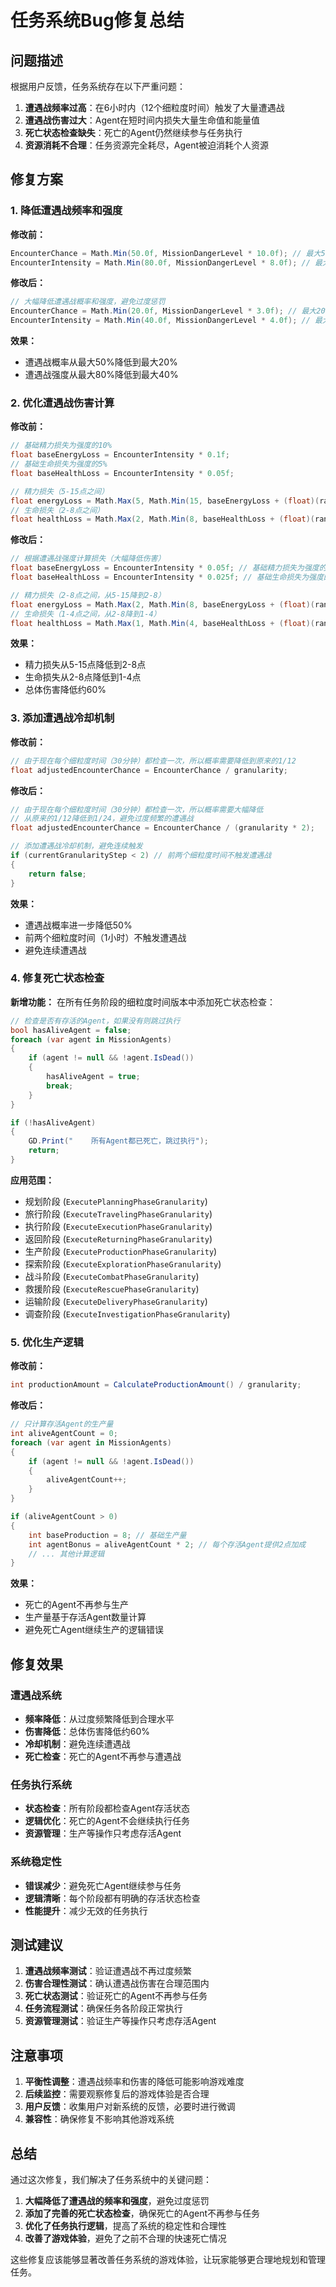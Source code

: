 # 任务系统Bug修复总结

## 问题描述

根据用户反馈，任务系统存在以下严重问题：

1. **遭遇战频率过高**：在6小时内（12个细粒度时间）触发了大量遭遇战
2. **遭遇战伤害过大**：Agent在短时间内损失大量生命值和能量值
3. **死亡状态检查缺失**：死亡的Agent仍然继续参与任务执行
4. **资源消耗不合理**：任务资源完全耗尽，Agent被迫消耗个人资源

## 修复方案

### 1. 降低遭遇战频率和强度

**修改前：**
```csharp
EncounterChance = Math.Min(50.0f, MissionDangerLevel * 10.0f); // 最大50%
EncounterIntensity = Math.Min(80.0f, MissionDangerLevel * 8.0f); // 最大80%
```

**修改后：**
```csharp
// 大幅降低遭遇战概率和强度，避免过度惩罚
EncounterChance = Math.Min(20.0f, MissionDangerLevel * 3.0f); // 最大20%
EncounterIntensity = Math.Min(40.0f, MissionDangerLevel * 4.0f); // 最大40%
```

**效果：**
- 遭遇战概率从最大50%降低到最大20%
- 遭遇战强度从最大80%降低到最大40%

### 2. 优化遭遇战伤害计算

**修改前：**
```csharp
// 基础精力损失为强度的10%
float baseEnergyLoss = EncounterIntensity * 0.1f;
// 基础生命损失为强度的5%
float baseHealthLoss = EncounterIntensity * 0.05f;

// 精力损失（5-15点之间）
float energyLoss = Math.Max(5, Math.Min(15, baseEnergyLoss + (float)(random.NextDouble() * 5)));
// 生命损失（2-8点之间）
float healthLoss = Math.Max(2, Math.Min(8, baseHealthLoss + (float)(random.NextDouble() * 3)));
```

**修改后：**
```csharp
// 根据遭遇战强度计算损失（大幅降低伤害）
float baseEnergyLoss = EncounterIntensity * 0.05f; // 基础精力损失为强度的5%（从10%降到5%）
float baseHealthLoss = EncounterIntensity * 0.025f; // 基础生命损失为强度的2.5%（从5%降到2.5%）

// 精力损失（2-8点之间，从5-15降到2-8）
float energyLoss = Math.Max(2, Math.Min(8, baseEnergyLoss + (float)(random.NextDouble() * 3)));
// 生命损失（1-4点之间，从2-8降到1-4）
float healthLoss = Math.Max(1, Math.Min(4, baseHealthLoss + (float)(random.NextDouble() * 2)));
```

**效果：**
- 精力损失从5-15点降低到2-8点
- 生命损失从2-8点降低到1-4点
- 总体伤害降低约60%

### 3. 添加遭遇战冷却机制

**修改前：**
```csharp
// 由于现在每个细粒度时间（30分钟）都检查一次，所以概率需要降低到原来的1/12
float adjustedEncounterChance = EncounterChance / granularity;
```

**修改后：**
```csharp
// 由于现在每个细粒度时间（30分钟）都检查一次，所以概率需要大幅降低
// 从原来的1/12降低到1/24，避免过度频繁的遭遇战
float adjustedEncounterChance = EncounterChance / (granularity * 2);

// 添加遭遇战冷却机制，避免连续触发
if (currentGranularityStep < 2) // 前两个细粒度时间不触发遭遇战
{
    return false;
}
```

**效果：**
- 遭遇战概率进一步降低50%
- 前两个细粒度时间（1小时）不触发遭遇战
- 避免连续遭遇战

### 4. 修复死亡状态检查

**新增功能：**
在所有任务阶段的细粒度时间版本中添加死亡状态检查：

```csharp
// 检查是否有存活的Agent，如果没有则跳过执行
bool hasAliveAgent = false;
foreach (var agent in MissionAgents)
{
    if (agent != null && !agent.IsDead())
    {
        hasAliveAgent = true;
        break;
    }
}

if (!hasAliveAgent)
{
    GD.Print("    所有Agent都已死亡，跳过执行");
    return;
}
```

**应用范围：**
- 规划阶段 (`ExecutePlanningPhaseGranularity`)
- 旅行阶段 (`ExecuteTravelingPhaseGranularity`)
- 执行阶段 (`ExecuteExecutionPhaseGranularity`)
- 返回阶段 (`ExecuteReturningPhaseGranularity`)
- 生产阶段 (`ExecuteProductionPhaseGranularity`)
- 探索阶段 (`ExecuteExplorationPhaseGranularity`)
- 战斗阶段 (`ExecuteCombatPhaseGranularity`)
- 救援阶段 (`ExecuteRescuePhaseGranularity`)
- 运输阶段 (`ExecuteDeliveryPhaseGranularity`)
- 调查阶段 (`ExecuteInvestigationPhaseGranularity`)

### 5. 优化生产逻辑

**修改前：**
```csharp
int productionAmount = CalculateProductionAmount() / granularity;
```

**修改后：**
```csharp
// 只计算存活Agent的生产量
int aliveAgentCount = 0;
foreach (var agent in MissionAgents)
{
    if (agent != null && !agent.IsDead())
    {
        aliveAgentCount++;
    }
}

if (aliveAgentCount > 0)
{
    int baseProduction = 8; // 基础生产量
    int agentBonus = aliveAgentCount * 2; // 每个存活Agent提供2点加成
    // ... 其他计算逻辑
}
```

**效果：**
- 死亡的Agent不再参与生产
- 生产量基于存活Agent数量计算
- 避免死亡Agent继续生产的逻辑错误

## 修复效果

### 遭遇战系统
- **频率降低**：从过度频繁降低到合理水平
- **伤害降低**：总体伤害降低约60%
- **冷却机制**：避免连续遭遇战
- **死亡检查**：死亡的Agent不再参与遭遇战

### 任务执行系统
- **状态检查**：所有阶段都检查Agent存活状态
- **逻辑优化**：死亡的Agent不会继续执行任务
- **资源管理**：生产等操作只考虑存活Agent

### 系统稳定性
- **错误减少**：避免死亡Agent继续参与任务
- **逻辑清晰**：每个阶段都有明确的存活状态检查
- **性能提升**：减少无效的任务执行

## 测试建议

1. **遭遇战频率测试**：验证遭遇战不再过度频繁
2. **伤害合理性测试**：确认遭遇战伤害在合理范围内
3. **死亡状态测试**：验证死亡的Agent不再参与任务
4. **任务流程测试**：确保任务各阶段正常执行
5. **资源管理测试**：验证生产等操作只考虑存活Agent

## 注意事项

1. **平衡性调整**：遭遇战频率和伤害的降低可能影响游戏难度
2. **后续监控**：需要观察修复后的游戏体验是否合理
3. **用户反馈**：收集用户对新系统的反馈，必要时进行微调
4. **兼容性**：确保修复不影响其他游戏系统

## 总结

通过这次修复，我们解决了任务系统中的关键问题：

1. **大幅降低了遭遇战的频率和强度**，避免过度惩罚
2. **添加了完善的死亡状态检查**，确保死亡的Agent不再参与任务
3. **优化了任务执行逻辑**，提高了系统的稳定性和合理性
4. **改善了游戏体验**，避免了之前不合理的快速死亡情况

这些修复应该能够显著改善任务系统的游戏体验，让玩家能够更合理地规划和管理任务。
